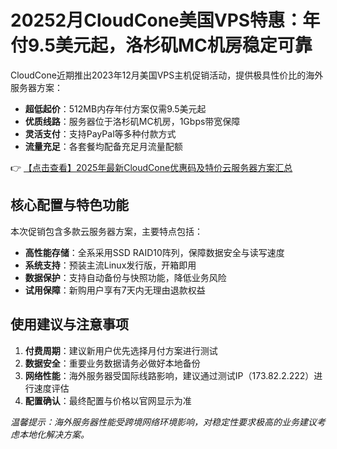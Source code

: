 # 20252月CloudCone美国VPS特惠：年付9.5美元起，洛杉矶MC机房稳定可靠

CloudCone近期推出2023年12月美国VPS主机促销活动，提供极具性价比的海外服务器方案：

- **超低起价**：512MB内存年付方案仅需9.5美元起
- **优质线路**：服务器位于洛杉矶MC机房，1Gbps带宽保障
- **灵活支付**：支持PayPal等多种付款方式
- **流量充足**：各套餐均配备充足月流量配额

👉 [【点击查看】2025年最新CloudCone优惠码及特价云服务器方案汇总](https://bit.ly/Cloudcone)

## 核心配置与特色功能

本次促销包含多款云服务器方案，主要特点包括：

- **高性能存储**：全系采用SSD RAID10阵列，保障数据安全与读写速度
- **系统支持**：预装主流Linux发行版，开箱即用
- **数据保护**：支持自动备份与快照功能，降低业务风险
- **试用保障**：新购用户享有7天内无理由退款权益

## 使用建议与注意事项

1. **付费周期**：建议新用户优先选择月付方案进行测试
2. **数据安全**：重要业务数据请务必做好本地备份
3. **网络性能**：海外服务器受国际线路影响，建议通过测试IP（173.82.2.222）进行速度评估
4. **配置确认**：最终配置与价格以官网显示为准

*温馨提示：海外服务器性能受跨境网络环境影响，对稳定性要求极高的业务建议考虑本地化解决方案。*